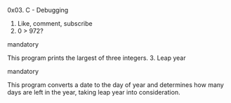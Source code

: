 0x03. C - Debugging
1. Like, comment, subscribe
2. 0 > 972?

mandatory

This program prints the largest of three integers.
3. Leap year

mandatory

This program converts a date to the day of year and determines how many days are left in the year, taking leap year into consideration.

